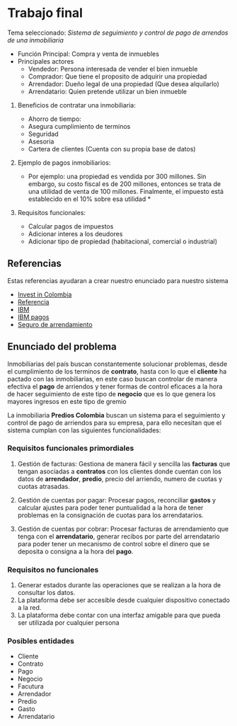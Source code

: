 # Trabajo final

Tema seleccionado: *Sistema de seguimiento y control de pago de arrendos de una inmobiliaria*

- Función Principal: Compra y venta de inmuebles
- Principales actores
	- Vendedor: Persona interesada de vender el bien inmueble
	- Comprador: Que tiene el proposito de adquirir una propiedad
	- Arrendador: Dueño legal de una propiedad (Que desea alquilarlo)
	- Arrendatario: Quien pretende utilizar un bien inmueble

1. Beneficios de contratar una inmobiliaria:
	- Ahorro de tiempo: 
	- Asegura cumplimiento de terminos
	- Seguridad
	- Asesoria
	- Cartera de clientes (Cuenta con su propia base de datos)

2. Ejemplo de pagos inmobiliarios:
	- Por ejemplo: una propiedad es vendida por 300 millones. Sin embargo, su costo fiscal es de 200 millones, entonces se trata de una utilidad de venta de 100 millones. Finalmente, el impuesto está establecido en el 10% sobre esa utilidad *

3. Requisitos funcionales:
	- Calcular pagos de impuestos
	- Adicionar interes a los deudores
	- Adicionar tipo de propiedad (habitacional, comercial o industrial)

## Referencias

Estas referencias ayudaran a crear nuestro enunciado para nuestro sistema

- [Invest in Colombia](https://investincolombia.com.co/es/como-invertir/pasos-para-establecer-su-compa%C3%B1%C3%ADa/como-comprar-inmuebles-en-colombia)
- [Referencia](https://daytona.cloud/pago-de-impuestos.html)
- [IBM](https://www.ibm.com/docs/es/tririga/10.5.2?topic=assets-managing-leased-owned-property-contracts)
- [IBM pagos](https://www.ibm.com/docs/es/tririga/10.5.2?topic=contracts-managing-payments)
- [Seguro de arrendamiento](https://www.semana.com/columnistas/articulo/arriendo-inmueble-diferentes-formas-de-pago-de-arriendo/71882/)

## Enunciado del problema

Inmobiliarias del país buscan constantemente solucionar problemas, desde el cumplimiento de los terminos de **contrato**, hasta con lo que el **cliente** ha pactado con las inmobiliarias, en este caso buscan controlar de manera efectiva el **pago** de arriendos y tener formas de control eficaces a la hora de hacer seguimiento de este tipo de **negocio** que es lo que genera los mayores ingresos en este tipo de gremio

La inmobiliaria **Predios Colombia** buscan un sistema para el seguimiento y control de pago de arriendos para su empresa, para ello necesitan que el sistema cumplan con las siguientes funcionalidades:

### Requisitos funcionales primordiales

1. Gestión de facturas: Gestiona de manera fácil y sencilla las **facturas** que tengan asociadas a **contratos** con los clientes donde cuentan con los datos de **arrendador**, **predio**, precio del arriendo, numero de cuotas y cuotas atrasadas.

2. Gestión de cuentas por pagar: Procesar pagos, reconciliar **gastos** y calcular ajustes para poder tener puntualidad a la hora de tener problemas en la consignación de cuotas para los arrendatarios.

3. Gestión de cuentas por cobrar: Procesar facturas de arrendamiento que tenga con el **arrendatario**, generar recibos por parte del arrendatario para poder tener un mecanismo de control sobre el dinero que se deposita o consigna a la hora del **pago**.

### Requisitos no funcionales

1. Generar estados durante las operaciones que se realizan a la hora de consultar los datos.
2. La plataforma debe ser accesible desde cualquier dispositivo conectado a la red.
3. La plataforma debe contar con una interfaz amigable para que pueda ser utilizada por cualquier persona

### Posibles entidades 

- Cliente
- Contrato
- Pago
- Negocio
- Facutura
- Arrendador
- Predio
- Gasto
- Arrendatario
